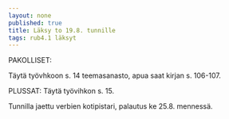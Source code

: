 ```yaml
---
layout: none
published: true
title: Läksy to 19.8. tunnille
tags: rub4.1 läksyt
---
```

PAKOLLISET:

Täytä työvhkoon s. 14 teemasanasto, apua saat kirjan s. 106-107.

PLUSSAT:
Täytä työvihkon s. 15.

Tunnilla jaettu verbien kotipistari, palautus ke 25.8. mennessä. 
